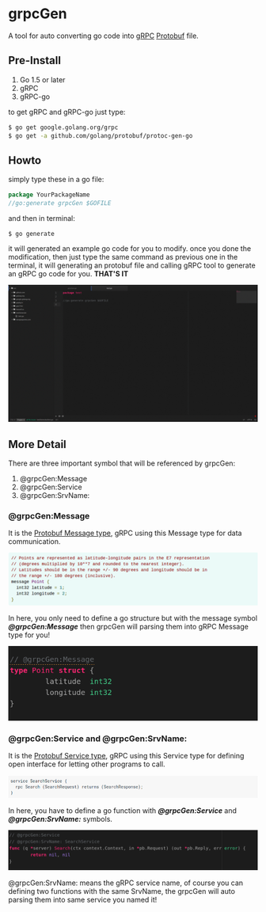 # grpcGen

A tool for auto converting go code into [gRPC](http://www.grpc.io/) [Protobuf](https://developers.google.com/protocol-buffers/) file.

## Pre-Install
1. Go 1.5 or later
2. gRPC
3. gRPC-go

to get gRPC and gRPC-go just type:
```bash
$ go get google.golang.org/grpc
$ go get -a github.com/golang/protobuf/protoc-gen-go
```

## Howto
simply type these in a go file:
```go
package YourPackageName
//go:generate grpcGen $GOFILE
```
and then in terminal:
```shell
$ go generate
```
it will generated an example go code for you to modify.
once you done the modification, then just type the same command as previous one in the terminal, it will generating an protobuf file and calling gRPC tool to generate an gRPC go code for you. **THAT'S IT**

![Alt text](doc/example.gif)

## More Detail
There are three important symbol that will be referenced by grpcGen:
1. @grpcGen:Message
2. @grpcGen:Service
3. @grpcGen:SrvName:


### @grpcGen:Message
It is the
[Protobuf Message type](https://developers.google.com/protocol-buffers/docs/proto3#simple), gRPC using this Message type for data communication.


![Alt text](doc/grpc_message.png)

In here, you only need to define a go structure but with the message symbol ***@grpcGen:Message*** then grpcGen will parsing them into gRPC Message type for you!


![Alt text](doc/grpcGen_message.png)

### @grpcGen:Service and @grpcGen:SrvName:
It is the [Protobuf Service type](https://developers.google.com/protocol-buffers/docs/proto3#services), gRPC using this Service type for defining open interface for letting other programs to call.


![Alt text](doc/grpc_service.png)


In here, you have to define a go function with ***@grpcGen:Service*** and ***@grpcGen:SrvName:*** symbols.


![Alt text](doc/grpcGen_service.png)

@grpcGen:SrvName: means the gRPC service name, of course you can defining two functions with the same SrvName, the grpcGen will auto parsing them into same service you named it!
